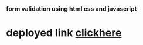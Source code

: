 ### form validation using html css and javascript

# deployed link [clickhere](https://sunny-brioche-1a4df8.netlify.app)
